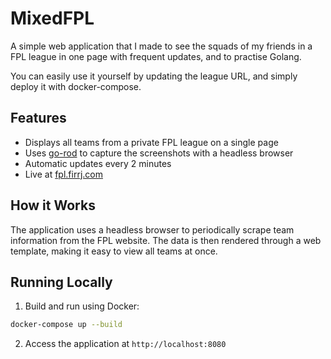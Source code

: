 # MixedFPL

A simple web application that I made to see the squads of my friends in a FPL league in one page with frequent updates, and to practise Golang.

You can easily use it yourself by updating the league URL, and simply deploy it with docker-compose.

## Features

- Displays all teams from a private FPL league on a single page
- Uses [go-rod](https://github.com/go-rod/rod) to capture the screenshots with a headless browser
- Automatic updates every 2 minutes
- Live at [fpl.firrj.com](https://fpl.firrj.com)

## How it Works

The application uses a headless browser to periodically scrape team information from the FPL website. The data is then rendered through a web template, making it easy to view all teams at once.

## Running Locally

1. Build and run using Docker:
```bash
docker-compose up --build
```

2. Access the application at `http://localhost:8080`
